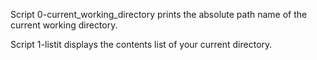 Script 0-current_working_directory prints the absolute path name of the current working directory.

Script 1-listit displays the contents list of your current directory.
 
